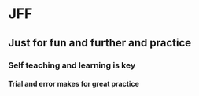 # JFF
## Just for fun and further and practice 
### Self teaching and learning is key

#### Trial and error makes for great practice